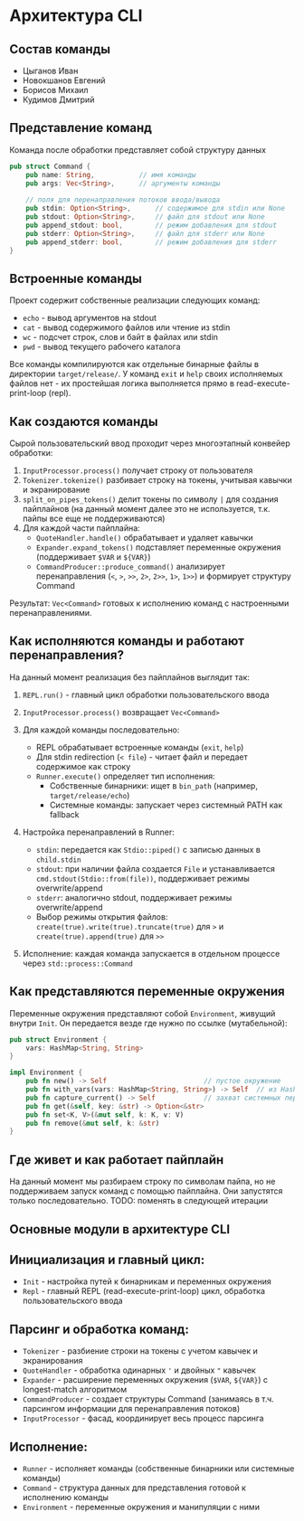 # Архитектура CLI

## Состав команды

- Цыганов Иван
- Новокшанов Евгений
- Борисов Михаил
- Кудимов Дмитрий

## Представление команд

Команда после обработки представляет собой структуру данных
```rust
pub struct Command {
    pub name: String,           // имя команды
    pub args: Vec<String>,      // аргументы команды
    
    // поля для перенаправления потоков ввода/вывода
    pub stdin: Option<String>,      // содержимое для stdin или None
    pub stdout: Option<String>,     // файл для stdout или None
    pub append_stdout: bool,        // режим добавления для stdout
    pub stderr: Option<String>,     // файл для stderr или None  
    pub append_stderr: bool,        // режим добавления для stderr
}
```

## Встроенные команды

Проект содержит собственные реализации следующих команд:
- `echo` - вывод аргументов на stdout
- `cat` - вывод содержимого файлов или чтение из stdin
- `wc` - подсчет строк, слов и байт в файлах или stdin  
- `pwd` - вывод текущего рабочего каталога

Все команды компилируются как отдельные бинарные файлы в директории `target/release/`.
У команд `exit` и `help` своих исполняемых файлов нет - их простейшая логика выполняется прямо в read-execute-print-loop (repl). 

## Как создаются команды
Сырой пользовательский ввод проходит через многоэтапный конвейер обработки:

1. `InputProcessor.process()` получает строку от пользователя
2. `Tokenizer.tokenize()` разбивает строку на токены, учитывая кавычки и экранирование
3. `split_on_pipes_tokens()` делит токены по символу `|` для создания пайплайнов (на данный момент далее это не используется, т.к. пайпы все еще не поддерживаются)
4. Для каждой части пайплайна:
   - `QuoteHandler.handle()` обрабатывает и удаляет кавычки
   - `Expander.expand_tokens()` подставляет переменные окружения (поддерживает `$VAR` и `${VAR}`)
   - `CommandProducer::produce_command()` анализирует перенаправления (`<`, `>`, `>>`, `2>`, `2>>`, `1>`, `1>>`) и формирует структуру Command

Результат: `Vec<Command>` готовых к исполнению команд с настроенными перенаправлениями.

## Как исполняются команды и работают перенаправления?

На данный момент реализация без пайплайнов выглядит так:

1. `REPL.run()` - главный цикл обработки пользовательского ввода
2. `InputProcessor.process()` возвращает `Vec<Command>` 
3. Для каждой команды последовательно:
   - REPL обрабатывает встроенные команды (`exit`, `help`)
   - Для stdin redirection (`< file`) - читает файл и передает содержимое как строку
   - `Runner.execute()` определяет тип исполнения:
     - Собственные бинарники: ищет в `bin_path` (например, `target/release/echo`)
     - Системные команды: запускает через системный PATH как fallback

4. Настройка перенаправлений в Runner:
   - `stdin`: передается как `Stdio::piped()` с записью данных в `child.stdin`
   - `stdout`: при наличии файла создается `File` и устанавливается `cmd.stdout(Stdio::from(file))`, поддерживает режимы overwrite/append
   - `stderr`: аналогично stdout, поддерживает режимы overwrite/append
   -  Выбор режимы открытия файлов: `create(true).write(true).truncate(true)` для `>` и `create(true).append(true)` для `>>`

5. Исполнение: каждая команда запускается в отдельном процессе через `std::process::Command`


## Как представляются переменные окружения

Переменные окружения представляют собой `Environment`, живущий внутри `Init`. Он передается везде где нужно по ссылке (мутабельной):

```rust
pub struct Environment {
    vars: HashMap<String, String>
}

impl Environment {
    pub fn new() -> Self                        // пустое окружение
    pub fn with_vars(vars: HashMap<String, String>) -> Self  // из HashMap
    pub fn capture_current() -> Self            // захват системных переменных
    pub fn get(&self, key: &str) -> Option<&str>
    pub fn set<K, V>(&mut self, k: K, v: V) 
    pub fn remove(&mut self, k: &str)
}
```

## Где живет и как работает пайплайн
На данный момент мы разбираем строку по символам пайпа, но не поддерживаем запуск команд с помощью пайплайна. Они запустятся только последовательно.
TODO: поменять в следующей итерации

## Основные модули в архитектуре CLI

## Инициализация и главный цикл:
- `Init` - настройка путей к бинарникам и переменных окружения
- `Repl` - главный REPL (read-execute-print-loop) цикл, обработка пользовательского ввода

## Парсинг и обработка команд:
- `Tokenizer` - разбиение строки на токены с учетом кавычек и экранирования
- `QuoteHandler` - обработка одинарных `'` и двойных `"` кавычек  
- `Expander` - расширение переменных окружения (`$VAR`, `${VAR}`) с longest-match алгоритмом
- `CommandProducer` - создает структуры Command (занимаясь в т.ч. парсингом информации для перенаправления потоков)
- `InputProcessor` - фасад, координирует весь процесс парсинга

## Исполнение:
- `Runner` - исполняет команды (собственные бинарники или системные команды)
- `Command` - структура данных для представления готовой к исполнению команды
- `Environment` - переменные окружения и манипуляции с ними
